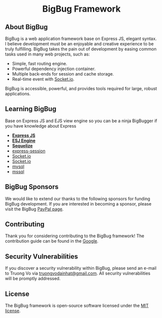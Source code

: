 <h1 align="center">BigBug Framework</h1>

## About BigBug

BigBug is a web application framework base on Express JS, elegant syntax. I believe development must be an enjoyable and creative experience to be truly fulfilling. BigBug takes the pain out of development by easing common tasks used in many web projects, such as:

- Simple, fast routing engine.
- Powerful dependency injection container.
- Multiple back-ends for session and cache storage.
- Real-time event with [Socket.io](https://socket.io/).

BigBug is accessible, powerful, and provides tools required for large, robust applications.

## Learning BigBug

Base on Express JS and EJS view engine so you can be a ninja BigBugger if you have knowledge about Express


- **[Express JS](https://www.npmjs.com/package/express)**
- **[ESJ Engine](https://ejs.co/)**
- **[Sequelize](https://www.npmjs.com/package/sequelize)**
- [express-session](https://www.npmjs.com/package/express-session)
- [Socket.io](https://socket.io/)
- [Socket.io](https://socket.io/)
- [mysql](https://www.npmjs.com/package/mysql)
- [mssql](https://www.npmjs.com/package/mssql)

## BigBug Sponsors

We would like to extend our thanks to the following sponsors for funding BigBug development. If you are interested in becoming a sponsor, please visit the BigBug [PayPal page](https://www.paypal.com/us/home).

## Contributing

Thank you for considering contributing to the BigBug framework! The contribution guide can be found in the [Google](https://www.google.com/).

## Security Vulnerabilities

If you discover a security vulnerability within BigBug, please send an e-mail to Truong Vo via [truongvodainhat@gmail.com](mailto:taylor@laravel.com). All security vulnerabilities will be promptly addressed.

## License

The BigBug framework is open-source software licensed under the [MIT license](https://opensource.org/licenses/MIT).
